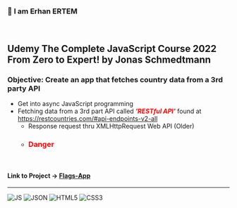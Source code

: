 ### 👋 **I am Erhan ERTEM**

&emsp;

## Udemy The Complete JavaScript Course 2022 From Zero to Expert! by Jonas Schmedtmann

### **Objective:** Create an app that fetches country data from a 3rd party API


- Get into async JavaScript programming
- Fetching data from a 3rd part API called <i style="font-weight:bold; color:red;">'RESTful API'</i> found at https://restcountries.com/#api-endpoints-v2-all
  - Response request thru XMLHttpRequest Web API (Older)
  - <h3 style="color:#ff0000">Danger</h3>

&emsp;

#### Link to Project &rarr; [Flags-App](https://flags-app-erhan-ertem.netlify.app)

---

![JS](https://img.shields.io/badge/JavaScript-323330?style=for-the-badge&logo=javascript&logoColor=F7DF1E) ![JSON](https://img.shields.io/badge/json-5E5C5C?style=for-the-badge&logo=json&logoColor=white) ![HTML5](https://img.shields.io/badge/HTML5-E34F26?style=for-the-badge&logo=html5&logoColor=white) ![CSS3](https://img.shields.io/badge/CSS3-1572B6?style=for-the-badge&logo=css3&logoColor=white)

&emsp;
